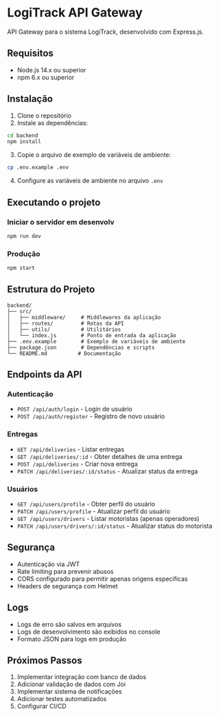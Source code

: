 # LogiTrack API Gateway

API Gateway para o sistema LogiTrack, desenvolvido com Express.js.

## Requisitos

- Node.js 14.x ou superior
- npm 6.x ou superior

## Instalação

1. Clone o repositório
2. Instale as dependências:
```bash
cd backend
npm install
```
3. Copie o arquivo de exemplo de variáveis de ambiente:
```bash
cp .env.example .env
```
4. Configure as variáveis de ambiente no arquivo `.env`

## Executando o projeto

### Iniciar o servidor em desenvolv
```bash
npm run dev
```

### Produção
```bash
npm start
```

## Estrutura do Projeto

```
backend/
├── src/
│   ├── middleware/     # Middlewares da aplicação
│   ├── routes/         # Rotas da API
│   ├── utils/          # Utilitários
│   └── index.js        # Ponto de entrada da aplicação
├── .env.example        # Exemplo de variáveis de ambiente
├── package.json        # Dependências e scripts
└── README.md          # Documentação
```

## Endpoints da API

### Autenticação

- `POST /api/auth/login` - Login de usuário
- `POST /api/auth/register` - Registro de novo usuário

### Entregas

- `GET /api/deliveries` - Listar entregas
- `GET /api/deliveries/:id` - Obter detalhes de uma entrega
- `POST /api/deliveries` - Criar nova entrega
- `PATCH /api/deliveries/:id/status` - Atualizar status da entrega

### Usuários

- `GET /api/users/profile` - Obter perfil do usuário
- `PATCH /api/users/profile` - Atualizar perfil do usuário
- `GET /api/users/drivers` - Listar motoristas (apenas operadores)
- `PATCH /api/users/drivers/:id/status` - Atualizar status do motorista

## Segurança

- Autenticação via JWT
- Rate limiting para prevenir abusos
- CORS configurado para permitir apenas origens específicas
- Headers de segurança com Helmet

## Logs

- Logs de erro são salvos em arquivos
- Logs de desenvolvimento são exibidos no console
- Formato JSON para logs em produção

## Próximos Passos

1. Implementar integração com banco de dados
2. Adicionar validação de dados com Joi
3. Implementar sistema de notificações
4. Adicionar testes automatizados
5. Configurar CI/CD 